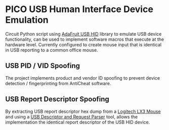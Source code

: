 # PICO USB Human Interface Device Emulation
Circuit Python script using [AdaFruit USB HID](https://github.com/adafruit/Adafruit_CircuitPython_HID) library to emulate USB device functionality, can be used to implement software macros that execute at the hardware level. Currently configured to create mouse input that is identical in USB reporting to a common office mouse.

## USB PID / VID Spoofing
The project implements product and vendor ID spoofing to prevent device detection / fingerprinting from AntiCheat software.

## USB Report Descriptor Spoofing
By extracting USB report descriptor hex dump from a [Logitech LX3 Mouse](http://cdn.cnetcontent.com/18/53/18537558-49bb-46a3-a483-1ea19771a155.pdf) and using a [USB Descriptor and Request Parser](https://eleccelerator.com/usbdescreqparser/) tool, allows the implementation the identical report descriptor of the USB HID device.